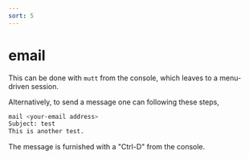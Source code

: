 ```yaml
---
sort: 5
---
```


# email

This can be done with `mutt` from the console, which leaves to a menu-driven session.

Alternatively, to send a message one can following these steps,

```bash
mail <your-email address>
Subject: test
This is another test.
```

The message is furnished with a "Ctrl-D" from the console.
